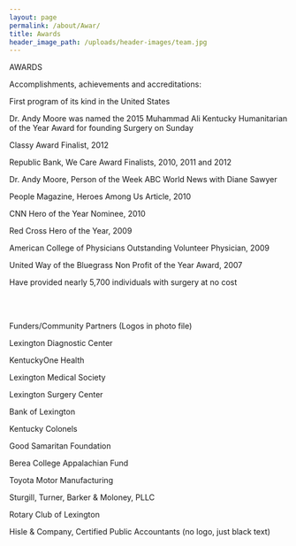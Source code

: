 ```yaml
---
layout: page
permalink: /about/Awar/
title: Awards
header_image_path: /uploads/header-images/team.jpg
---
```



AWARDS

Accomplishments, achievements and accreditations:

First program of its kind in the United States

Dr. Andy Moore was named the 2015 Muhammad Ali Kentucky Humanitarian of the Year Award for founding Surgery on Sunday

Classy Award Finalist, 2012

Republic Bank, We Care Award Finalists, 2010, 2011 and 2012

Dr. Andy Moore, Person of the Week ABC World News with Diane Sawyer

People Magazine, Heroes Among Us Article, 2010

CNN Hero of the Year Nominee, 2010

Red Cross Hero of the Year, 2009

American College of Physicians Outstanding Volunteer Physician, 2009

United Way of the Bluegrass Non Profit of the Year Award, 2007

Have provided nearly 5,700 individuals with surgery at no cost

<br>&nbsp;

Funders/Community Partners (Logos in photo file)

Lexington Diagnostic Center

KentuckyOne Health

Lexington Medical Society

Lexington Surgery Center

Bank of Lexington

Kentucky Colonels

Good Samaritan Foundation

Berea College Appalachian Fund

Toyota Motor Manufacturing

Sturgill, Turner, Barker & Moloney, PLLC

Rotary Club of Lexington

Hisle & Company, Certified Public Accountants (no logo, just black text)
